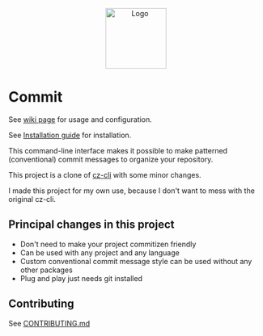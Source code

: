 <p align="center">
<img alt="Logo" src="icon.png" width="120" height="120"/>
</p>

# Commit

See [wiki page](https://github.com/alt-art/commit/wiki) for usage and configuration.

See [Installation guide](INSTALL.md) for installation.

This command-line interface makes it possible to make patterned (conventional) commit messages to organize your repository.

This project is a clone of [cz-cli](https://github.com/commitizen/cz-cli) with some minor changes.

I made this project for my own use, because I don't want to mess with the original cz-cli.

## Principal changes in this project

- Don't need to make your project commitizen friendly
- Can be used with any project and any language
- Custom conventional commit message style can be used without any other packages
- Plug and play just needs git installed

## Contributing

See [CONTRIBUTING.md](https://github.com/alt-art/commit/blob/main/CONTRIBUTING.md)
